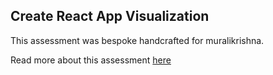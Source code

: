 ## Create React App Visualization

This assessment was bespoke handcrafted for muralikrishna.

Read more about this assessment [here](https://react.eogresources.com)

